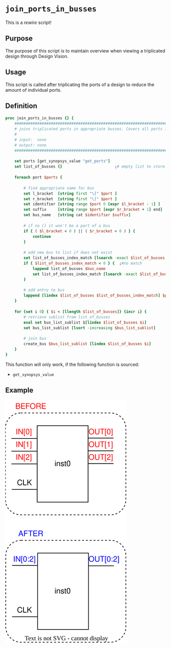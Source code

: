 # ```join_ports_in_busses```

This is a *rewire* script!

## Purpose

The purpose of this script is to maintain overview when viewing a triplicated design through Design Vision.

## Usage

This script is called after triplicating the ports of a design to reduce the amount of individual ports.

## Definition

```tcl
proc join_ports_in_busses {} {
    #####################################################################################
    # joins triplicated ports in appropriate busses. Covers all ports in current design
    #
    # input:  none
    # output: none
    #####################################################################################

    set ports [get_synopsys_value "get_ports"]
    set list_of_busses {}                       ;# empty list to store names of unique busses

    foreach port $ports {

        # find appropriate name for bus
        set l_bracket  [string first "\[" $port ]
        set r_bracket  [string first "\]" $port ]
        set identifier [string range $port 0 [expr $l_bracket - 1] ]
        set suffix     [string range $port [expr $r_bracket + 1] end]
        set bus_name   [string cat $identifier $suffix]

        # if no [] it won't be a part of a bus
        if { ( $l_bracket < 0 ) || ( $r_bracket < 0 ) } {
            continue
        }

        # add new bus to list if does not exist
        set list_of_busses_index_match [lsearch -exact $list_of_busses $bus_name]
        if { $list_of_busses_index_match < 0 } {  ;#no match
            lappend list_of_busses $bus_name
            set list_of_busses_index_match [lsearch -exact $list_of_busses $bus_name]   ;# update index after new entry has been created
        } 

        # add entry to bus
        lappend [lindex $list_of_busses $list_of_busses_index_match] $port
    }

    for {set i 0} { $i < [llength $list_of_busses]} {incr i} {
        # retrieve sublist from list_of_busses
        eval set bus_list_sublist $[lindex $list_of_busses $i]
        set bus_list_sublist [lsort -increasing $bus_list_sublist]

        # join bus
        create_bus $bus_list_sublist [lindex $list_of_busses $i]
    }
}
```

This function will only work, if the following function is sourced:

* ```get_synopsys_value```

## Example

<picture>
  <source media="(prefers-color-scheme: dark)" srcset="../figures/dark-mode/rewire_scripts/join_ports_in_busses.drawio.svg">
  <img alt="Before and after ports are joined in busses" src="../figures/light-mode/rewire_scripts/join_ports_in_busses.drawio.svg">
</picture>
